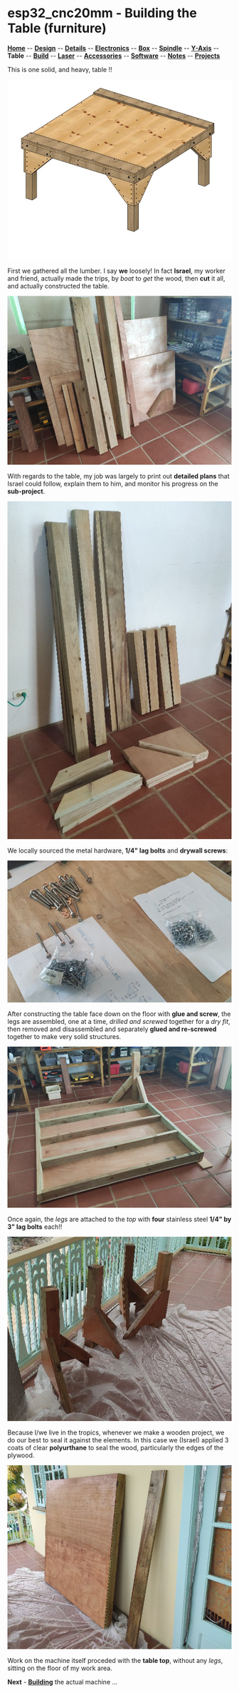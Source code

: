# esp32_cnc20mm - Building the Table (furniture)

**[Home](readme.md)** --
**[Design](design.md)** --
**[Details](details.md)** --
**[Electronics](electronics.md)** --
**[Box](box.md)** --
**[Spindle](spindle.md)** --
**[Y-Axis](y_axis.md)** --
**Table** --
**[Build](build.md)** --
**[Laser](laser.md)** --
**[Accessories](accessories.md)** --
**[Software](software.md)** --
**[Notes](notes.md)** --
**[Projects](projects.md)**

This is one solid, and heavy, table !!

![design-table2.jpg](images/design-table2.jpg)

First we gathered all the lumber. I say **we** loosely!  In fact **Israel**, my worker and friend,
actually made the trips, by *boat* to *get* the wood, then **cut** it all, and actually
constructed the table.

![table-lumber.jpg](images/table-lumber.jpg)

With regards to the table, my job was largely to print out **detailed plans** that Israel could follow,
explain them to him, and monitor his progress on the **sub-project**.

![table-cut_lumber.jpg](images/table-cut_lumber.jpg)

We locally sourced the metal hardware, **1/4" lag bolts** and **drywall screws**:

![table-metal_hardware.jpg](images/table-metal_hardware.jpg)

After constructing the table face down on the floor with **glue and screw**, the legs are assembled,
one at a time, *drilled and screwed* together for a *dry fit*, then removed and disassembled
and separately **glued and re-screwed** together to make very solid structures.

![table-with_one_leg.jpg](images/table-with_one_leg.jpg)

Once again, the *legs* are attached to the *top* with **four** stainless steel **1/4" by 3" lag bolts** each!!

![table-painted_legs.jpg](images/table-painted_legs.jpg)

Because I/we live in the tropics, whenever we make a wooden project, we do our best to seal it
against the elements.  In this case we (Israel) applied 3 coats of clear **polyurthane** to seal
the wood, particularly the edges of the plywood.

![table-painted_wood.jpg](images/table-painted_wood.jpg)

Work on the machine itself proceded with the **table top**, without any *legs*, sitting on the
floor of my work area.

**Next** - [**Building**](build.md) the actual machine ...